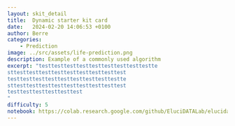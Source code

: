 ```yaml
---
layout: skit_detail
title:  Dynamic starter kit card
date:   2024-02-20 14:06:53 +0100
author: Berre
categories:
    - Prediction
image: ../src/assets/life-prediction.png
description: Example of a commonly used algorithm
excerpt: "testtesttesttesttesttesttesttesttestte
sttesttesttesttesttesttesttesttesttest
testtesttesttesttesttesttesttesttestte
sttesttesttesttesttesttesttesttesttest
testtesttesttesttesttest
"
difficulty: 5
notebook: https://colab.research.google.com/github/EluciDATALab/elucidatalab.starterkits/blob/main/notebooks/SK_4_1_Intelligent_Data_Retention/elucidata_demonstrator_4_1.ipynb
---
```

